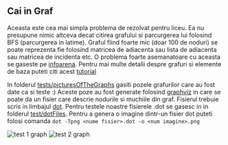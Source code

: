 ## Cai in Graf


Aceasta este cea mai simpla problema de rezolvat pentru liceu.
Ea nu presupune nimic altceva decat citirea grafului si parcurgerea lui folosind BFS (parcurgerea in latime).
Graful fiind foarte mic (doar 100 de noduri) se poate reprezenta fie folosind matricea de adiacenta sau lista de adiacenta
sau matricea de incidenta etc.
O problema foarte asemanatoare cu aceasta se gaseste pe [infoarena](http://www.infoarena.ro/problema/bfs). Pentru mai multe
detalii despre grafuri si elemente de baza puteti citi acest [tutorial](https://www.topcoder.com/community/data-science/data-science-tutorials/introduction-to-graphs-and-their-data-structures-section-2/)

In folderul [tests/picturesOfTheGraphs](https://github.com/SAlexandru/iTec/tree/master/HighSchool/CaiInGraf/tests/picturesOfTheGraphs) gasiti pozele grafurilor care au fost date ca si teste :)
Aceste poze au fost generate folosind [graphviz](http://www.graphviz.org/) in care se poate da un fisier care descrie 
nodurile si muchiile din graf. Fisierul trebuie scris in limbajul [dot](http://www.graphviz.org/doc/info/lang.html). 
Pentru testele noastre fisierele .dot se gasesc in in folderul [test/dotFiles](https://github.com/SAlexandru/iTec/tree/master/HighSchool/CaiInGraf/tests/dotFiles). 
Pentru a genera o imagine dintr-un fisier dot puteti folosi comanda  ```dot -Tpng <nume fisier>.dot -o <num imagine>.png```

![test 1 graph](https://raw.githubusercontent.com/SAlexandru/iTec/master/HighSchool/CaiInGraf/tests/picturesOfTheGraphs/graph1.png?token=AC9vRbCV2lc1_j-sV6MJfRbmSHWmGTXgks5Y8HrfwA%3D%3D)
![test 2 graph](https://raw.githubusercontent.com/SAlexandru/iTec/master/HighSchool/CaiInGraf/tests/picturesOfTheGraphs/graph2.png?token=AC9vRS3rTUNVy4pwSxVQ5fmiDPHjRIWeks5Y8HvXwA%3D%3D)




